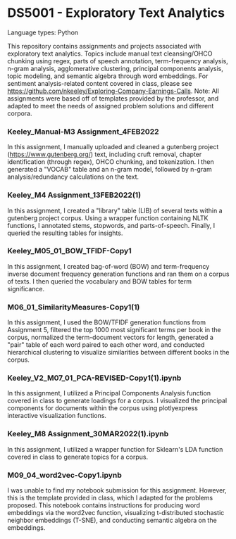 # DS5001 - Exploratory Text Analytics

Language types: Python

This repository contains assignments and projects associated with exploratory text analytics. Topics include manual text cleansing/OHCO chunking using regex, parts of speech annotation, term-frequency analysis, n-gram analysis, agglomerative clustering, principal components analysis, topic modeling, and semantic algebra through word embeddings. For sentiment analysis-related content covered in class, please see https://github.com/nkeeley/Exploring-Company-Earnings-Calls. Note: All assignments were based off of templates provided by the professor, and adapted to meet the needs of assigned problem solutions and different corpora.

### Keeley_Manual-M3 Assignment_4FEB2022 

In this assignment, I manually uploaded and cleaned a gutenberg project (https://www.gutenberg.org/) text, including cruft removal, chapter identification (through regex), OHCO chunking, and tokenization. I then generated a "VOCAB" table and an n-gram model, followed by n-gram analysis/redundancy calculations on the text. 

### Keeley_M4 Assignment_13FEB2022(1) 

In this assignment, I created a "library" table (LIB) of several texts within a gutenberg project corpus. Using a wrapper function containing NLTK functions, I annotated stems, stopwords, and parts-of-speech. Finally, I queried the resulting tables for insights.

### Keeley_M05_01_BOW_TFIDF-Copy1 

In this assignment, I created bag-of-word (BOW) and term-frequency inverse document frequency generation functions and ran them on a corpus of texts. I then queried the vocabulary and BOW tables for term significance.

### M06_01_SimilarityMeasures-Copy1(1) 

In this assignment, I used the BOW/TFIDF generation functions from Assignment 5, filtered the top 1000 most significant terms per book in the corpus, normalized the term-document vectors for length, generated a "pair" table of each word paired to each other word, and conducted hierarchical clustering to visualize similarities between different books in the corpus.

### Keeley_V2_M07_01_PCA-REVISED-Copy1(1).ipynb

In this assignment, I utilized a Principal Components Analysis function covered in class to generate loadings for a corpus. I visualized the principal components for documents within the corpus using plotlyexpress interactive visualization functions.

### Keeley_M8 Assignment_30MAR2022(1).ipynb

In this assignment, I utilized a wrapper function for Sklearn's LDA function covered in class to generate topics for a corpus.

### M09_04_word2vec-Copy1.ipynb

I was unable to find my notebook submission for this assignment. However, this is the template provided in class, which I adapted for the problems proposed. This notebook contains instructions for producing word embeddings via the word2vec function, visualizing t-distributed stochastic neighbor embeddings (T-SNE), and conducting semantic algebra on the embeddings.
